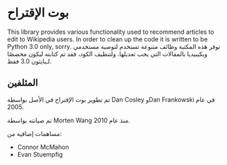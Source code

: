 # بوت الإقتراح

This library provides various functionality used to recommend articles to edit to Wikipedia users. In order to clean up the code it is written to be Python 3.0 only, sorry.
توفر هذه المكتبة وظائف متنوعة تستخدم لتوصية مستخدمي ويكيبيديا بالمقالات التي يجب تعديلها. ولتنظيف الكود، فقد تم كتابته ليكون مخصصًا لـبايثون 3.0 فقط.

## المئلفين
تم تطوير بوت الإقتراح في الأصل بواسطة Dan Cosley وDan Frankowski في عام 2005.

تم صيانته بواسطة Morten Wang منذ عام 2010.

مساهمات إضافية من:

* Connor McMahon
* Evan Stuempfig
